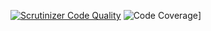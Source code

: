 [![Scrutinizer Code Quality](https://scrutinizer-ci.com/g/Trumgurun/kahc/badges/quality-score.png?b=master)](https://scrutinizer-ci.com/g/Trumgurun/kahc/)
![Code Coverage](https://scrutinizer-ci.com/g/Trumgurun/kahc/badges/coverage.png?b=master)]
